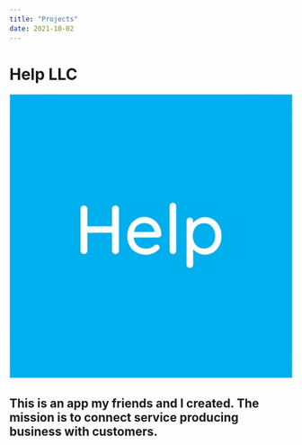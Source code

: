 ```yaml
---
title: "Projects"
date: 2021-10-02
---
```


# Help LLC
![Help LLC](https://github.com/khalidelho/My-Portfolio/blob/c9aa4e2b7fbf737b628fa1963aab905e2c519dbc/Help%20Logo.jpeg)
## This is an app my friends and I created. The mission is to connect service producing business with customers. 
